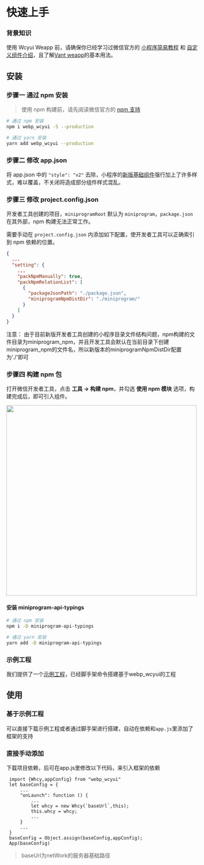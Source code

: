 # 快速上手

### 背景知识

使用 Wcyui Weapp 前，请确保你已经学习过微信官方的 [小程序简易教程](https://developers.weixin.qq.com/miniprogram/dev/framework/) 和 [自定义组件介绍](https://developers.weixin.qq.com/miniprogram/dev/framework/custom-component/)，且了解[Vant weapp](https://vant-contrib.gitee.io/vant-weapp/#/intro)的基本用法。

## 安装

### 步骤一 通过 npm 安装

> 使用 npm 构建前，请先阅读微信官方的 [npm 支持](https://developers.weixin.qq.com/miniprogram/dev/devtools/npm.html)

```bash
# 通过 npm 安装
npm i webp_wcyui -S --production

# 通过 yarn 安装
yarn add webp_wcyui --production
```

### 步骤二 修改 app.json

将 app.json 中的 `"style": "v2"` 去除，小程序的[新版基础组件](https://developers.weixin.qq.com/miniprogram/dev/reference/configuration/app.html#style)强行加上了许多样式，难以覆盖，不关闭将造成部分组件样式混乱。

### 步骤三 修改 project.config.json

开发者工具创建的项目，`miniprogramRoot` 默认为 `miniprogram`，`package.json` 在其外部，npm 构建无法正常工作。

需要手动在 `project.config.json` 内添加如下配置，使开发者工具可以正确索引到 npm 依赖的位置。

```json
{
  ...
  "setting": {
    ...
    "packNpmManually": true,
    "packNpmRelationList": [
      {
        "packageJsonPath": "./package.json",
        "miniprogramNpmDistDir": "./miniprogram/"
      }
    ]
  }
}
```
注意： 由于目前新版开发者工具创建的小程序目录文件结构问题，npm构建的文件目录为miniprogram_npm，并且开发工具会默认在当前目录下创建miniprogram_npm的文件名，所以新版本的miniprogramNpmDistDir配置为'./'即可

### 步骤四 构建 npm 包

打开微信开发者工具，点击 **工具 -> 构建 npm**，并勾选 **使用 npm 模块** 选项，构建完成后，即可引入组件。

<img style="width: 500px;" src="https://img.yzcdn.cn/public_files/2019/08/15/fa0549210055976cb63798503611ce3d.png" />

#### 安装 miniprogram-api-typings

```bash
# 通过 npm 安装
npm i -D miniprogram-api-typings

# 通过 yarn 安装
yarn add -D miniprogram-api-typings
```
### 示例工程

我们提供了一个[示例工程](https://github.com/MGYYM/webp_wcy_temp)，已经脚手架命令搭建基于webp_wcyui的工程

## 使用

### 基于示例工程

可以直接下载示例工程或者通过脚手架进行搭建，自动在依赖和`app.js`里添加了框架的支持

### 直接手动添加

下载项目依赖，后可在app.js里修改以下代码，来引入框架的依赖
```
 import {Whcy,appConfig} from "webp_wcyui"
 let baseConfig = {
     ...
     "onLaunch": function () {
         ...
         let whcy = new Whcy(`baseUrl`,this);
         this.whcy = whcy;
         ...
     }
     ...
 }
 baseConfig = Object.assign(baseConfig,appConfig);
 App(baseConfig)
```
> baseUrl为netWork的服务器基础路径


